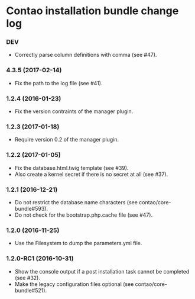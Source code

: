 # Contao installation bundle change log

### DEV

 * Correctly parse column definitions with comma (see #47).

### 4.3.5 (2017-02-14)

 * Fix the path to the log file (see #41).

### 1.2.4 (2016-01-23)

 * Fix the version contraints of the manager plugin.

### 1.2.3 (2017-01-18)

 * Require version 0.2 of the manager plugin.

### 1.2.2 (2017-01-05)

 * Fix the database.html.twig template (see #39).
 * Also create a kernel secret if there is no secret at all (see #37).

### 1.2.1 (2016-12-21)

 * Do not restrict the database name characters (see contao/core-bundle#593).
 * Do not check for the bootstrap.php.cache file (see #47).

### 1.2.0 (2016-11-25)

 * Use the Filesystem to dump the parameters.yml file.

### 1.2.0-RC1 (2016-10-31)

 * Show the console output if a post installation task cannot be completed (see #32).
 * Make the legacy configuration files optional (see contao/core-bundle#521).

